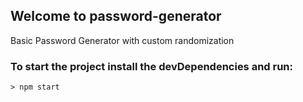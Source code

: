 

## Welcome to password-generator
Basic Password Generator with custom randomization

### To start the project install the devDependencies and run: 
    > npm start

